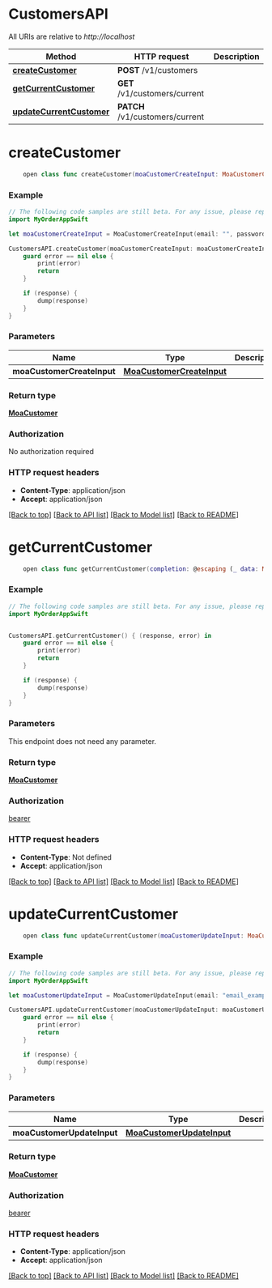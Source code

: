 # CustomersAPI

All URIs are relative to *http://localhost*

Method | HTTP request | Description
------------- | ------------- | -------------
[**createCustomer**](CustomersAPI.md#createcustomer) | **POST** /v1/customers | 
[**getCurrentCustomer**](CustomersAPI.md#getcurrentcustomer) | **GET** /v1/customers/current | 
[**updateCurrentCustomer**](CustomersAPI.md#updatecurrentcustomer) | **PATCH** /v1/customers/current | 


# **createCustomer**
```swift
    open class func createCustomer(moaCustomerCreateInput: MoaCustomerCreateInput, completion: @escaping (_ data: MoaCustomer?, _ error: Error?) -> Void)
```



### Example 
```swift
// The following code samples are still beta. For any issue, please report via http://github.com/OpenAPITools/openapi-generator/issues/new
import MyOrderAppSwift

let moaCustomerCreateInput = MoaCustomerCreateInput(email: "", password: "password_example", merchantId: "merchantId_example") // MoaCustomerCreateInput | 

CustomersAPI.createCustomer(moaCustomerCreateInput: moaCustomerCreateInput) { (response, error) in
    guard error == nil else {
        print(error)
        return
    }

    if (response) {
        dump(response)
    }
}
```

### Parameters

Name | Type | Description  | Notes
------------- | ------------- | ------------- | -------------
 **moaCustomerCreateInput** | [**MoaCustomerCreateInput**](MoaCustomerCreateInput.md) |  | 

### Return type

[**MoaCustomer**](MoaCustomer.md)

### Authorization

No authorization required

### HTTP request headers

 - **Content-Type**: application/json
 - **Accept**: application/json

[[Back to top]](#) [[Back to API list]](../README.md#documentation-for-api-endpoints) [[Back to Model list]](../README.md#documentation-for-models) [[Back to README]](../README.md)

# **getCurrentCustomer**
```swift
    open class func getCurrentCustomer(completion: @escaping (_ data: MoaCustomer?, _ error: Error?) -> Void)
```



### Example 
```swift
// The following code samples are still beta. For any issue, please report via http://github.com/OpenAPITools/openapi-generator/issues/new
import MyOrderAppSwift


CustomersAPI.getCurrentCustomer() { (response, error) in
    guard error == nil else {
        print(error)
        return
    }

    if (response) {
        dump(response)
    }
}
```

### Parameters
This endpoint does not need any parameter.

### Return type

[**MoaCustomer**](MoaCustomer.md)

### Authorization

[bearer](../README.md#bearer)

### HTTP request headers

 - **Content-Type**: Not defined
 - **Accept**: application/json

[[Back to top]](#) [[Back to API list]](../README.md#documentation-for-api-endpoints) [[Back to Model list]](../README.md#documentation-for-models) [[Back to README]](../README.md)

# **updateCurrentCustomer**
```swift
    open class func updateCurrentCustomer(moaCustomerUpdateInput: MoaCustomerUpdateInput, completion: @escaping (_ data: MoaCustomer?, _ error: Error?) -> Void)
```



### Example 
```swift
// The following code samples are still beta. For any issue, please report via http://github.com/OpenAPITools/openapi-generator/issues/new
import MyOrderAppSwift

let moaCustomerUpdateInput = MoaCustomerUpdateInput(email: "email_example", phoneNumber: "phoneNumber_example", password: "password_example") // MoaCustomerUpdateInput | 

CustomersAPI.updateCurrentCustomer(moaCustomerUpdateInput: moaCustomerUpdateInput) { (response, error) in
    guard error == nil else {
        print(error)
        return
    }

    if (response) {
        dump(response)
    }
}
```

### Parameters

Name | Type | Description  | Notes
------------- | ------------- | ------------- | -------------
 **moaCustomerUpdateInput** | [**MoaCustomerUpdateInput**](MoaCustomerUpdateInput.md) |  | 

### Return type

[**MoaCustomer**](MoaCustomer.md)

### Authorization

[bearer](../README.md#bearer)

### HTTP request headers

 - **Content-Type**: application/json
 - **Accept**: application/json

[[Back to top]](#) [[Back to API list]](../README.md#documentation-for-api-endpoints) [[Back to Model list]](../README.md#documentation-for-models) [[Back to README]](../README.md)

